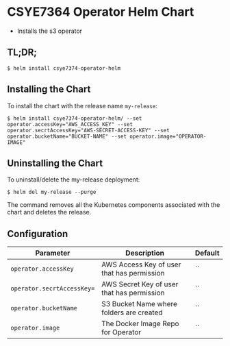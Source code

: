 # CSYE7364 Operator Helm Chart

* Installs the s3 operator

## TL;DR;

```console
$ helm install csye7374-operator-helm
```

## Installing the Chart

To install the chart with the release name `my-release`:

```console
$ helm install csye7374-operator-helm/ --set operator.accessKey="AWS_ACCESS_KEY" --set operator.secrtAccessKey="AWS-SECRET-ACCESS-KEY" --set operator.bucketName="BUCKET-NAME" --set operator.image="OPERATOR-IMAGE" 
```

## Uninstalling the Chart

To uninstall/delete the my-release deployment:

```console
$ helm del my-release --purge
```

The command removes all the Kubernetes components associated with the chart and deletes the release.

## Configuration

| Parameter                                 | Description                                   | Default                                                 |
|-------------------------------------------|-----------------------------------------------|---------------------------------------------------------|
| `operator.accessKey`                      | AWS Access Key of user that has permission    | ``                                                      |
| `operator.secrtAccessKey=`                | AWS Secret Key of user that has permission    | ``                                                      |
| `operator.bucketName`                     | S3 Bucket Name where folders are created      | ``                                                      |
| `operator.image`                          | The Docker Image Repo for Operator            | ``                                                      |



